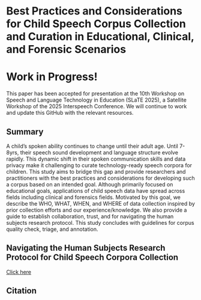 # Best Practices and Considerations for Child Speech Corpus Collection and Curation in Educational, Clinical, and Forensic Scenarios

# Work in Progress! 
This paper has been accepted for presentation at the 10th Workshop on Speech and Language Technology in Education (SLaTE 2025), a Satellite Workshop of the 2025 Interspeech Conference. We will continue to work and update this GitHub with the relevant resources. 

## Summary 
A child’s spoken ability continues to change until their adult age. Until 7-8yrs, their speech sound development and language structure evolve rapidly. This dynamic shift in their spoken communication skills and data privacy make it challenging to curate technology-ready speech corpora for children. This study aims to bridge this gap and provide researchers and practitioners with the best practices and considerations for developing such a corpus based on an intended goal. Although primarily focused on educational goals, applications of child speech data have spread across fields including clinical and forensics fields. Motivated by this goal, we describe the WHO, WHAT, WHEN, and WHERE of data collection inspired by prior collection efforts and our experience/knowledge. We also provide a guide to establish collaboration, trust, and for navigating the human subjects research protocol. This study concludes with guidelines for corpus quality check, triage, and annotation.

## Navigating the Human Subjects Research Protocol for Child Speech Corpora Collection
[Click here](https://github.com/SatwikDutta/All-in-one-Handbook-for-Child-Speech-Corpus/blob/b17e5a90ec84610f9e1aa4e7bd017a4aa9d80ead/Human_Subjects_Research_Protocol.md)

## Citation

